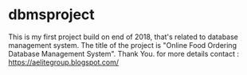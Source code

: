 # dbmsproject
This is my first project build on end of 2018, that's related to database management system. The title of the project is "Online Food Ordering Database Management System".
Thank You.
for more details contact : https://aelitegroup.blogspot.com/
